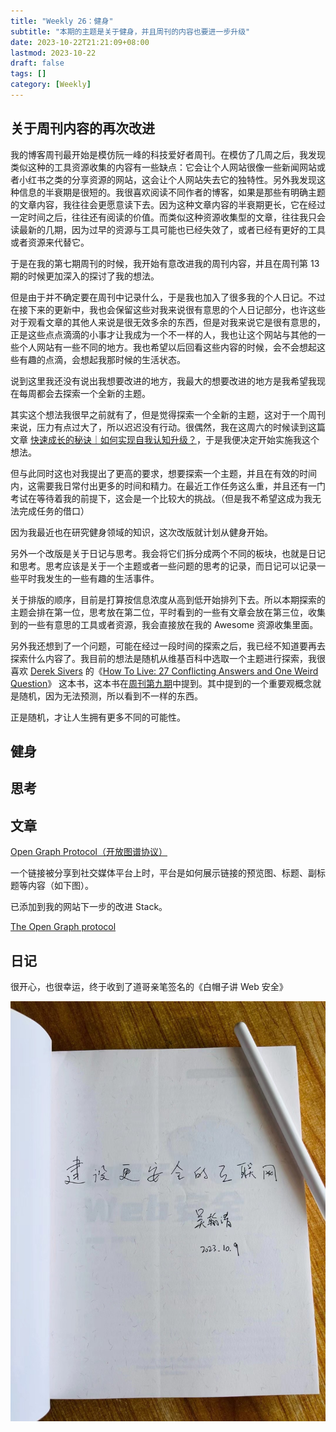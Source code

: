 ```yaml
---
title: "Weekly 26：健身"
subtitle: "本期的主题是关于健身，并且周刊的内容也要进一步升级"
date: 2023-10-22T21:21:09+08:00
lastmod: 2023-10-22
draft: false
tags: []
category: [Weekly]
---
```


## 关于周刊内容的再次改进

我的博客周刊最开始是模仿阮一峰的科技爱好者周刊。在模仿了几周之后，我发现类似这种的工具资源收集的内容有一些缺点：它会让个人网站很像一些新闻网站或者小红书之类的分享资源的网站，这会让个人网站失去它的独特性。另外我发现这种信息的半衰期是很短的。我很喜欢阅读不同作者的博客，如果是那些有明确主题的文章内容，我往往会更愿意读下去。因为这种文章内容的半衰期更长，它在经过一定时间之后，往往还有阅读的价值。而类似这种资源收集型的文章，往往我只会读最新的几期，因为过早的资源与工具可能也已经失效了，或者已经有更好的工具或者资源来代替它。

于是在我的第七期周刊的时候，我开始有意改进我的周刊内容，并且在周刊第 13 期的时候更加深入的探讨了我的想法。

但是由于并不确定要在周刊中记录什么，于是我也加入了很多我的个人日记。不过在接下来的更新中，我也会保留这些对我来说很有意思的个人日记部分，也许这些对于观看文章的其他人来说是很无效多余的东西，但是对我来说它是很有意思的，正是这些点点滴滴的小事才让我成为一个不一样的人，我也让这个网站与其他的一些个人网站有一些不同的地方。我也希望以后回看这些内容的时候，会不会想起这些有趣的点滴，会想起我那时候的生活状态。

说到这里我还没有说出我想要改进的地方，我最大的想要改进的地方是我希望我现在每周都会去探索一个全新的主题。

其实这个想法我很早之前就有了，但是觉得探索一个全新的主题，这对于一个周刊来说，压力有点过大了，所以迟迟没有行动。很偶然，我在这周六的时候读到这篇文章 [快速成长的秘诀｜如何实现自我认知升级？](https://mp.weixin.qq.com/s?__biz=MzIzOTU0NTQ0MA==&mid=2247534559&idx=1&sn=f3bd4c5a73050036713909c2724c3869&chksm=e92a7ad0de5df3c6bce469bb250a784bd79a5ee5e111999bd2314056dba29f39e27609637581&scene=21#wechat_redirect)，于是我便决定开始实施我这个想法。

但与此同时这也对我提出了更高的要求，想要探索一个主题，并且在有效的时间内，这需要我日常付出更多的时间和精力。在最近工作任务这么重，并且还有一门考试在等待着我的前提下，这会是一个比较大的挑战。（但是我不希望这成为我无法完成任务的借口）

因为我最近也在研究健身领域的知识，这次改版就计划从健身开始。

另外一个改版是关于日记与思考。我会将它们拆分成两个不同的板块，也就是日记和思考。思考应该是关于一个主题或者一些问题的思考的记录，而日记可以记录一些平时我发生的一些有趣的生活事件。

关于排版的顺序，目前是打算按信息浓度从高到低开始排列下去。所以本期探索的主题会排在第一位，思考放在第二位，平时看到的一些有文章会放在第三位，收集到的一些有意思的工具或者资源，我会直接放在我的 Awesome 资源收集里面。

另外我还想到了一个问题，可能在经过一段时间的探索之后，我已经不知道要再去探索什么内容了。我目前的想法是随机从维基百科中选取一个主题进行探索，我很喜欢  [Derek Sivers](https://sive.rs/) 的《[How To Live: 27 Conflicting Answers and One Weird Question](https://sive.rs/h)》 这本书，这本书在[周刊第九期](https://huyixi.com/zh/posts/weekly-9/)中提到。其中提到的一个重要观概念就是随机，因为无法预测，所以看到不一样的东西。

正是随机，才让人生拥有更多不同的可能性。

## 健身

## 思考

## 文章

[Open Graph Protocol（开放图谱协议）](https://www.yuanx.me/blog/posts/open-graph-protocol/)

一个链接被分享到社交媒体平台上时，平台是如何展示链接的预览图、标题、副标题等内容（如下图）。

已添加到我的网站下一步的改进 Stack。

[The Open Graph protocol](https://ogp.me)

## 日记

很开心，也很幸运，终于收到了道哥亲笔签名的《白帽子讲 Web 安全》

![daoge](https://raw.githubusercontent.com/huyixi/Pics/main/uPic/IMG_5975.JPG)